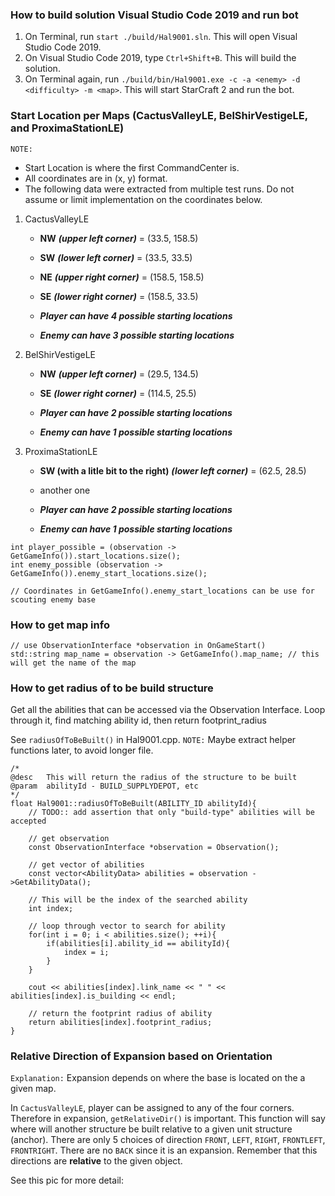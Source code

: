 ### How to build solution Visual Studio Code 2019 and run bot
1. On Terminal, run `start ./build/Hal9001.sln`. This will open Visual Studio Code 2019.
2. On Visual Studio Code 2019, type `Ctrl+Shift+B`. This will build the solution.
3. On Terminal again, run `./build/bin/Hal9001.exe -c -a <enemy> -d <difficulty> -m <map>`. This will start StarCraft 2 and run the bot.


### Start Location per Maps (CactusValleyLE, BelShirVestigeLE, and ProximaStationLE)
`NOTE:` 
- Start Location is where the first CommandCenter is.
- All coordinates are in (x, y) format.
- The following data were extracted from multiple test runs. Do not assume or limit implementation on the coordinates below.

1. CactusValleyLE
    - **NW** ***(upper left corner)*** = (33.5, 158.5)
    - **SW** ***(lower left corner)*** = (33.5, 33.5)
    - **NE** ***(upper right corner)*** = (158.5, 158.5)
    - **SE** ***(lower right corner)*** = (158.5, 33.5)

    - ***Player can have 4 possible starting locations***
    - ***Enemy can have 3 possible starting locations***

2. BelShirVestigeLE
    - **NW** ***(upper left corner)*** = (29.5, 134.5)
    - **SE** ***(lower right corner)*** = (114.5, 25.5)

    - ***Player can have 2 possible starting locations***
    - ***Enemy can have 1 possible starting locations***

3. ProximaStationLE
    - **SW (with a litle bit to the right)** ***(lower left corner)*** = (62.5, 28.5)
    - another one

    - ***Player can have 2 possible starting locations***
    - ***Enemy can have 1 possible starting locations***

```
int player_possible = (observation -> GetGameInfo()).start_locations.size();
int enemy_possible (observation -> GetGameInfo()).enemy_start_locations.size();

// Coordinates in GetGameInfo().enemy_start_locations can be use for scouting enemy base
```

### How to get map info
```
// use ObservationInterface *observation in OnGameStart()
std::string map_name = observation -> GetGameInfo().map_name; // this will get the name of the map
```

### How to get radius of to be build structure
Get all the abilities that can be accessed via the Observation Interface. Loop through it, find matching ability id, then return footprint_radius

See `radiusOfToBeBuilt()` in Hal9001.cpp.
`NOTE:` Maybe extract helper functions later, to avoid longer file.

```
/*
@desc 	This will return the radius of the structure to be built
@param	abilityId - BUILD_SUPPLYDEPOT, etc
*/
float Hal9001::radiusOfToBeBuilt(ABILITY_ID abilityId){
    // TODO:: add assertion that only "build-type" abilities will be accepted
    
    // get observation
    const ObservationInterface *observation = Observation();

    // get vector of abilities
    const vector<AbilityData> abilities = observation ->GetAbilityData();

    // This will be the index of the searched ability
    int index;

    // loop through vector to search for ability
    for(int i = 0; i < abilities.size(); ++i){
        if(abilities[i].ability_id == abilityId){
            index = i;
        }
    }

    cout << abilities[index].link_name << " " << abilities[index].is_building << endl;

    // return the footprint radius of ability
    return abilities[index].footprint_radius;
}
```

### Relative Direction of Expansion based on Orientation
`Explanation:` Expansion depends on where the base is located on the a given map. 

In `CactusValleyLE`, player can be assigned to any of the four corners. Therefore in expansion, `getRelativeDir()` is important. This function will say where will another structure be built relative to a given unit structure (anchor). There are only 5 choices of direction `FRONT`, `LEFT`, `RIGHT`, `FRONTLEFT`, `FRONTRIGHT`. There are no `BACK` since it is an expansion. Remember that this directions are **relative** to the given object.

See this pic for more detail: